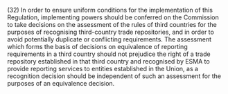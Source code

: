 (32) In order to ensure uniform conditions for the implementation of this Regulation, implementing powers should be conferred on the Commission to take decisions on the assessment of the rules of third countries for the purposes of recognising third-country trade repositories, and in order to avoid potentially duplicate or conflicting requirements. The assessment which forms the basis of decisions on equivalence of reporting requirements in a third country should not prejudice the right of a trade repository established in that third country and recognised by ESMA to provide reporting services to entities established in the Union, as a recognition decision should be independent of such an assessment for the purposes of an equivalence decision.